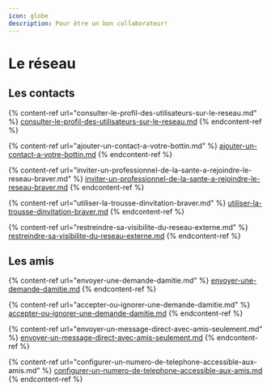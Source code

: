 ```yaml
---
icon: globe
description: Pour être un bon collaborateur!
---
```


# Le réseau

## Les contacts

{% content-ref url="consulter-le-profil-des-utilisateurs-sur-le-reseau.md" %}
[consulter-le-profil-des-utilisateurs-sur-le-reseau.md](consulter-le-profil-des-utilisateurs-sur-le-reseau.md)
{% endcontent-ref %}

{% content-ref url="ajouter-un-contact-a-votre-bottin.md" %}
[ajouter-un-contact-a-votre-bottin.md](ajouter-un-contact-a-votre-bottin.md)
{% endcontent-ref %}

{% content-ref url="inviter-un-professionnel-de-la-sante-a-rejoindre-le-reseau-braver.md" %}
[inviter-un-professionnel-de-la-sante-a-rejoindre-le-reseau-braver.md](inviter-un-professionnel-de-la-sante-a-rejoindre-le-reseau-braver.md)
{% endcontent-ref %}

{% content-ref url="utiliser-la-trousse-dinvitation-braver.md" %}
[utiliser-la-trousse-dinvitation-braver.md](utiliser-la-trousse-dinvitation-braver.md)
{% endcontent-ref %}

{% content-ref url="restreindre-sa-visibilite-du-reseau-externe.md" %}
[restreindre-sa-visibilite-du-reseau-externe.md](restreindre-sa-visibilite-du-reseau-externe.md)
{% endcontent-ref %}

## Les amis

{% content-ref url="envoyer-une-demande-damitie.md" %}
[envoyer-une-demande-damitie.md](envoyer-une-demande-damitie.md)
{% endcontent-ref %}

{% content-ref url="accepter-ou-ignorer-une-demande-damitie.md" %}
[accepter-ou-ignorer-une-demande-damitie.md](accepter-ou-ignorer-une-demande-damitie.md)
{% endcontent-ref %}

{% content-ref url="envoyer-un-message-direct-avec-amis-seulement.md" %}
[envoyer-un-message-direct-avec-amis-seulement.md](envoyer-un-message-direct-avec-amis-seulement.md)
{% endcontent-ref %}

{% content-ref url="configurer-un-numero-de-telephone-accessible-aux-amis.md" %}
[configurer-un-numero-de-telephone-accessible-aux-amis.md](configurer-un-numero-de-telephone-accessible-aux-amis.md)
{% endcontent-ref %}

